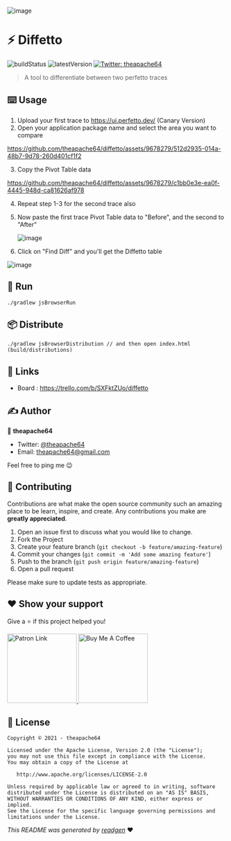 ![image](https://github.com/user-attachments/assets/23dc180a-e35d-491a-aced-9b1df69b5f9f)


# ⚡ Diffetto

![buildStatus](https://img.shields.io/github/workflow/status/theapache64/compose-web-template/Java%20CI%20with%20Gradle?style=plastic)
![latestVersion](https://img.shields.io/github/v/release/theapache64/compose-web-template)
<a href="https://twitter.com/theapache64" target="_blank">
<img alt="Twitter: theapache64" src="https://img.shields.io/twitter/follow/theapache64.svg?style=social" />
</a>

> A tool to differentiate between two perfetto traces

## ⌨️ Usage
1. Upload your first trace to https://ui.perfetto.dev/ (Canary Version)
2. Open your application package name and select the area you want to compare

https://github.com/theapache64/diffetto/assets/9678279/512d2935-014a-48b7-9d78-260d401cf1f2

3. Copy the Pivot Table data


https://github.com/theapache64/diffetto/assets/9678279/c1bb0e3e-ea0f-4445-948d-ca81626af978

4. Repeat step 1-3 for the second trace also

5. Now paste the first trace Pivot Table data to "Before", and the second to "After"

   ![image](https://github.com/theapache64/diffetto/assets/9678279/ef92faa1-aa53-4912-baaa-ad1dd608f546)

7. Click on "Find Diff" and you'll get the Diffetto table

![image](https://github.com/theapache64/diffetto/assets/9678279/69d2e639-3077-4665-8916-e5eae7e6bc81)



## 🏃 Run

```
./gradlew jsBrowserRun
```

## 📦 Distribute

```
./gradlew jsBrowserDistribution // and then open index.html (build/distributions)
```

## 🔗 Links
- Board : https://trello.com/b/SXFktZUo/diffetto

## ✍️ Author

👤 **theapache64**

* Twitter: <a href="https://twitter.com/theapache64" target="_blank">@theapache64</a>
* Email: theapache64@gmail.com

Feel free to ping me 😉

## 🤝 Contributing

Contributions are what make the open source community such an amazing place to be learn, inspire, and create. Any
contributions you make are **greatly appreciated**.

1. Open an issue first to discuss what you would like to change.
1. Fork the Project
1. Create your feature branch (`git checkout -b feature/amazing-feature`)
1. Commit your changes (`git commit -m 'Add some amazing feature'`)
1. Push to the branch (`git push origin feature/amazing-feature`)
1. Open a pull request

Please make sure to update tests as appropriate.

## ❤ Show your support

Give a ⭐️ if this project helped you!

<a href="https://www.patreon.com/theapache64">
  <img alt="Patron Link" src="https://c5.patreon.com/external/logo/become_a_patron_button@2x.png" width="160"/>
</a>

<a href="https://www.buymeacoffee.com/theapache64" target="_blank">
    <img src="https://cdn.buymeacoffee.com/buttons/v2/default-yellow.png" alt="Buy Me A Coffee" width="160">
</a>


## 📝 License

```
Copyright © 2021 - theapache64

Licensed under the Apache License, Version 2.0 (the "License");
you may not use this file except in compliance with the License.
You may obtain a copy of the License at

   http://www.apache.org/licenses/LICENSE-2.0

Unless required by applicable law or agreed to in writing, software
distributed under the License is distributed on an "AS IS" BASIS,
WITHOUT WARRANTIES OR CONDITIONS OF ANY KIND, either express or implied.
See the License for the specific language governing permissions and
limitations under the License.
```

_This README was generated by [readgen](https://github.com/theapache64/readgen)_ ❤
